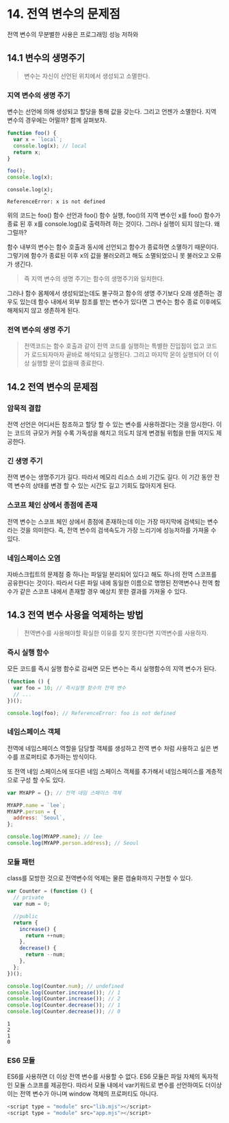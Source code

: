# 14. 전역 변수의 문제점

전역 변수의 무분별한 사용은 프로그래밍 성능 저하와

## 14.1 변수의 생명주기

> 변수는 자신이 선언된 위치에서 생성되고 소멸한다.

### 지역 변수의 생명 주기

변수는 선언에 의해 생성되고 할당을 통해 값을 갖는다. 그리고 언젠가 소멸한다. 지역 변수의 경우에는 어떨까? 함께 살펴보자.

```js
function foo() {
  var x = `local`;
  console.log(x); // local
  return x;
}

foo();
console.log(x);
```

    console.log(x);
                ^
    ReferenceError: x is not defined

위의 코드는 foo() 함수 선언과 foo() 함수 실행, foo()의 지역 변수인 x를 foo() 함수가 종료 된 후 x를 console.log()로 출력하려 하는 것이다. 그러나 실행이 되지 않는다. 왜 그럴까?

함수 내부의 변수는 함수 호출과 동시에 선언되고 함수가 종료하면 소멸하기 때문이다.
그렇기에 함수가 종료된 이후 x의 값을 불러오려고 해도 소멸되었으니 못 불러오고 오류가 생긴다.

> 즉 지역 변수의 생명 주기는 함수의 생명주기와 일치한다.

그러나 함수 몸체에서 생성되었는데도 불구하고 함수의 생명 주기보다 오래 생존하는 경우도 있는데 함수 내에서 외부 참조를 받는 변수가 있다면 그 변수는 함수 종료 이후에도 해제되지 않고 생존하게 된다.

### 전역 변수의 생명 주기

> 전역코드는 함수 호출과 같이 전역 코드를 실행하는 특별한 진입점이 없고 코드가 로드되자마자 곹바로 해석되고 실행된다. 그리고 마지막 몬이 실행되어 더 이상 실행할 문이 없을때 종료한다.

## 14.2 전역 변수의 문제점

### 암묵적 결합

전역 선언은 어디서든 참조하고 할당 할 수 있는 변수를 사용하겠다는 것을 암시한다. 이는 코드의 규모가 커질 수록 가독성을 해치고 의도치 않게 변경될 위험을 만들 여지도 제공한다.

### 긴 생명 주기

전역 변수는 생명주기가 길다. 따라서 메모리 리소스 소비 기간도 길다. 이 기간 동안 전역 변수의 상태를 변경 할 수 있는 시간도 길고 기회도 많아지게 된다.

### 스코프 체인 상에서 종점에 존재

전역 변수는 스코프 체인 상에서 종점에 존재하는데 이는 가장 마지막에 검색되는 변수라는 것을 의미한다. 즉, 전역 변수의 검색속도가 가장 느리기에 성능저하를 가져올 수 있다.

### 네임스페이스 오염

자바스크립트의 문제점 중 하나는 파일일 분리되어 있다고 해도 하나의 전역 스코프를 공유한다는 것이다. 따라서 다른 파일 내에 동일한 이름으로 명명된 전역변수나 전역 함수가 같은 스코프 내에서 존재할 경우 예상치 못한 결과를 가져올 수 있다.

## 14.3 전역 변수 사용을 억제하는 방법

> 전역변수를 사용해야할 확실한 이유를 찾지 못한다면 지역변수를 사용하자.

### 즉시 실행 함수

모든 코드를 즉시 실행 함수로 감싸면 모든 변수는 즉시 실행함수의 지역 변수가 된다.

```js
(function () {
  var foo = 10; // 즉시실행 함수의 전역 변수
  // ...
})();

console.log(foo); // ReferenceError: foo is not defined
```

### 네임스페이스 객체

전역에 네임스페이스 역할을 담당할 객체를 생성하고 전역 변수 처럼 사용하고 싶은 변수를 프로퍼티로 추가하는 방식이다.

또 전역 네임 스페이스에 또다른 네임 스페이스 객체를 추가해서 네임스페이스를 계층적으로 구성 할 수도 있다.

```js
var MYAPP = {}; // 전역 네임 스페이스 객체

MYAPP.name = `lee`;
MYAPP.person = {
  address: `Seoul`,
};

console.log(MYAPP.name); // lee
console.log(MYAPP.person.address); // Seoul
```

### 모듈 패턴

class를 모방한 것으로 전역변수의 억제는 물론 캡슐화까지 구현할 수 있다.

```js
var Counter = (function () {
  // private
  var num = 0;

  //public
  return {
    increase() {
      return ++num;
    },
    decrease() {
      return --num;
    },
  };
})();

console.log(Counter.num); // undefined
console.log(Counter.increase()); // 1
console.log(Counter.increase()); // 2
console.log(Counter.decrease()); // 1
console.log(Counter.decrease()); // 0
```

```
1
2
1
0
```

### ES6 모듈

ES6를 사용하면 더 이상 전역 변수를 사용할 수 없다. ES6 모듈은 파일 자체의 독자적인 모듈 스코프를 제공한다. 따라서 모듈 내에서 var키워드로 변수를 선언하여도 더이상 이는 전역 변수가 아니며 window 객체의 프로퍼티도 아니다.

```js
<script type = "module" src="lib.mjs"></script>
<script type = "module" src="app.mjs"></script>
```
